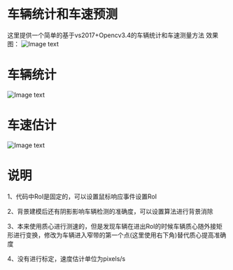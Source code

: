 # 车辆统计和车速预测
这里提供一个简单的基于vs2017+Opencv3.4的车辆统计和车速测量方法
效果图：
![Image text](https://github.com/Pichairen/CarNumberAndSpeed/blob/master/%E6%95%88%E6%9E%9C%E5%9B%BE.png)
# 车辆统计
![Image text](https://github.com/Pichairen/CarNumberAndSpeed/blob/master/%E8%BD%A6%E8%BE%86%E7%BB%9F%E8%AE%A1.PNG)
# 车速估计
![Image text](https://github.com/Pichairen/CarNumberAndSpeed/blob/master/%E8%BD%A6%E9%80%9F%E4%BC%B0%E8%AE%A1.PNG)
# 说明
1、代码中RoI是固定的，可以设置鼠标响应事件设置RoI  

2、背景建模后还有阴影影响车辆检测的准确度，可以设置算法进行背景消除  

3、本来使用质心进行测速的，但是发现车辆在进出RoI的时候车辆质心随外接矩形进行变换，修改为车辆进入窄带的第一个点(这里使用右下角)替代质心提高准确度  

4、没有进行标定，速度估计单位为pixels/s
